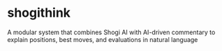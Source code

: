 # shogithink
A modular system that combines Shogi AI with AI-driven commentary to explain positions, best moves, and evaluations in natural language

